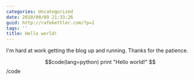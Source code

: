 ```yaml
---
categories: Uncategorized
date: 2010/08/09 21:33:26
guid: http://rafekettler.com/?p=1
tags: ''
title: Hello world!
---
```

I'm hard at work getting the blog up and running. Thanks for the patience.

$$code(lang=python)
print "Hello world!"
$$/code